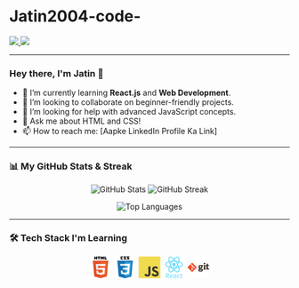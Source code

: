 # Jatin2004-code-
<p align="left">
  <a href="https://www.linkedin.com/in/jatin-kanojiya-72a11331b/">
    <img src="https://img.shields.io/badge/LinkedIn-0077B5?style=for-the-badge&logo=linkedin&logoColor=white" />
  </a>
  <a href="mailto:jatinkanoujiya8@gmail.com">
    <img src="https://img.shields.io/badge/Gmail-D14836?style=for-the-badge&logo=gmail&logoColor=white" />
  </a>
</p>

---

### Hey there, I'm Jatin 👋

- 🌱 I’m currently learning **React.js** and **Web Development**.
- 👯 I’m looking to collaborate on beginner-friendly projects.
- 🤔 I’m looking for help with advanced JavaScript concepts.
- 💬 Ask me about HTML and CSS!
- 📫 How to reach me: [Aapke LinkedIn Profile Ka Link]

---

### 📊 My GitHub Stats & Streak

<p align="center">
  <img src="https://github-readme-stats.vercel.app/api?username=Jatin2004-code&show_icons=true&theme=dracula&hide_border=true&count_private=true" alt="GitHub Stats" />
  <img src="https://github-readme-streak-stats.vercel.app/?user=Jatin2004-code&theme=dracula&hide_border=true" alt="GitHub Streak" />
</p>

<p align="center">
  <img src="https://github-readme-stats.vercel.app/api/top-langs/?username=Jatin2004-code&layout=compact&theme=dracula&hide_border=true" alt="Top Languages" />
</p>

---

### 🛠️ Tech Stack I'm Learning

<p align="center">
  <a href="#"><img src="https://raw.githubusercontent.com/devicons/devicon/master/icons/html5/html5-original-wordmark.svg" alt="html5" width="40" height="40"/></a> 
  <a href="#"><img src="https://raw.githubusercontent.com/devicons/devicon/master/icons/css3/css3-original-wordmark.svg" alt="css3" width="40" height="40"/></a> 
  <a href="#"><img src="https://raw.githubusercontent.com/devicons/devicon/master/icons/javascript/javascript-original.svg" alt="javascript" width="40" height="40"/></a> 
  <a href="#"><img src="https://raw.githubusercontent.com/devicons/devicon/master/icons/react/react-original-wordmark.svg" alt="react" width="40" height="40"/></a>
  <a href="#"><img src="https://raw.githubusercontent.com/devicons/devicon/master/icons/git/git-original-wordmark.svg" alt="git" width="40" height="40"/></a>
</p>
